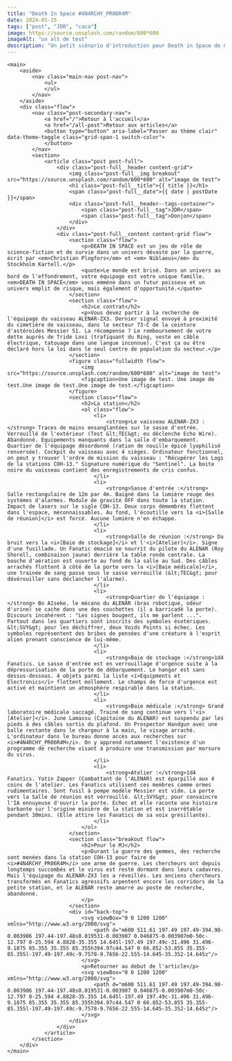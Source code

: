 ```yaml
--- 
title: "Death In Space #4N4RCHY_PR06R4M"
date: 2024-05-15
tags: ["post", "JDR", "caca"]
image: https://source.unsplash.com/random/600*600
imageAlt: "un alt de test"
description: "Un petit scénario d'introduction pour Death in Space de Christian Plogfors et Niblaeus du Stockholm Kartell. Idéal pour lancer une campagne ou pour découvrir le système."
--- 
```


    <main>
        <aside>  
            <nav class="main-nav post-nav">
                <ul>                 
                </ul>
            </nav>
        </aside>
        <div class="flow">
            <nav class="post-secondary-nav">
                <a href="/">Retour à l'accueil</a>
                <a href="/all-post">Retour aux articles</a>
                <button type="button" aria-label="Passer au thème clair" data-theme-toggle class="grid-span-1 switch-color">
                </button>
            </nav>
            <section>
                <article class="post post-full">
                    <div class="post-full__header content-grid">
                        <img class="post-full__img breakout" src="https://source.unsplash.com/random/600*600" alt="image de test">
                        <h1 class="post-full__title">{{ title }}</h1>
                        <span class="post-full__date">{{ date | postDate }}</span>
                        <div class="post-full__header--tags-container">
                            <span class="post-full__tag">JDR</span>
                            <span class="post-full__tag">Donjon</span>
                        </div>
                    </div>
                    <div class="post-full__content content-grid flow">
                        <section class="flow">
                            <p>DEATH IN SPACE est un jeu de rôle de science-fiction et de survie dans un univers dévasté par la guerre, écrit par <em>Christian Plogfors</em> et <em> Niblaeus</em> du Stockholm Kartell.</p>
                            <quote>Le monde est brisé. Dans un univers au bord de l'effondrement, votre équipage est votre unique famille. <em>DEATH IN SPACE</em> vous emmène dans un futur poisseux et un univers emplit de risque, mais également d'opportunité.</quote>
                        </section>
                        <section class="flow">
                            <h2>Le contrat</h2>
                            <p>Vous devez partir à la recherche de l'équipage du vaisseau ALENAR-ZX3. Dernier signal envoyé à proximité du cimetière de vaisseau, dans le secteur 73-C de la ceinture d'astéroïdes Messier 51. La récompense ? Le remboursement de votre dette auprès de Tride Lovi (trafiquant du Ring, veste en câble électrique, tatouage dans une langue inconnue). C'est ça ou être déclaré hors la loi dans le seul centre de population du secteur.</p>
                        </section>
                        <figure class="fullwidth flow">
                            <img src="https://source.unsplash.com/random/600*600" alt="image de test">
                            <figcaption>Une image de test. Une image de test.Une image de test.Une image de test.</figcaption>
                        </figure>
                        <section class="flow">
                            <h2>La station</h2>
                            <ol class="flow">
                                <li>
                                    <strong>Le vaisseau ALENAR-ZX3 :</strong> Traces de mains ensanglantées sur le sasse d'entrée. Verrouillé de l'extérieur (Test &lt;TEC&gt; ou déclenche Echo Wire). Abandonné. Equipements manquants dans la salle d'embarquement. Quartier de l'équipage désordonné (ration de nouille épicé lyophilisé renversée). Cockpit du vaisseau avec 4 sièges. Ordinateur fonctionnel, on peut y trouver l'ordre de mission du vaisseau : "Récupérer les Logs de la stations COH-13." Signature numérique du "Sentinel". La boite noire du vaisseau contient des enregistrements de cris confus.
                                </li>
                                <li>
                                    <strong>Sasse d'entrée :</strong> Salle rectangulaire de 12m par 4m. Baigné dans la lumière rouge des systèmes d'alarmes. Module de gravité OFF dans toute la station. Impact de lasers sur le sigle COH-13. Deux corps démembrés flottent dans l'espace, méconnaissables. Au fond, l'écoutille vers la <i>[Salle de réunion]</i> est forcé. Aucune lumière n'en échappe.
                                </li>
                                <li>
                                    <strong>Salle de réunion :</strong> Du bruit vers la <i>[Baie de stockage]</i> et l'<i>[Atelier]</i>. Signe d'une fusillade. Un Fanatic émacié se nourrit du pilote du ALENAR (Roy Shorell, combinaison jaune) derrière la table ronde centrale. La bouche d'aération est ouverte au fond de la salle au Sud. Des câbles arrachés flottent à côté de la porte vers la <i>[Baie médicale]</i>, une trainée de sang passe sous le sasse verrouillé (&lt;TEC&gt; pour dévérouiller sans déclancher l'alarme).
                                </li>
                                <li>
                                    <strong>Quartier de l'équipage :</strong> Bo AIseke, le mécano du ALENAR (bras robotique, odeur d'urine) se cache dans une des couchettes (il a barricadé la porte). Discours incohérent : "Les signes bougent, ils me parlent ...". Partout dans les quartiers sont inscrits des symboles ésotériques. &lt;SVY&gt; pour les déchiffrer, deux Voids Points si échec. Les symboles représentent des bribes de pensées d'une créature à l'esprit alien prenant conscience de lui-même.
                                </li>
                                <li>
                                    <strong>Baie de stockage :</strong>1d4 Fanatics. Le sasse d'entrée est en verrouillage d'urgence suite à la dépressurisation de la porte de débarquement. Le hangar est sans dessus-dessous. 4 objets parmi la liste <i>Equipments et Electronics</i> flottent mollement. Le champs de force d'urgence est activé et maintient un atmosphère respirable dans la station.
                                </li>
                                <li>
                                    <strong>Baie médicale :</strong> Grand laboratoire médicale saccagé. Trainé de sang continue vers l'<i>[Atelier]</i>. June Lamassu (Capitaine du ALENAR) est suspendu par les pieds à des câbles sortis du plafond. Un Prospector Handgun avec une balle restante dans le chargeur à la main, le visage arraché. L'ordinateur dans le bureau donne accès aux recherches sur <i>#4N4RCHY_PR06R4M</i>. On y apprend notamment l'existence d'un programme de recherche visant à produire une transmission par morsure du virus.
                                </li>
                                <li>
                                    <strong>Atelier :</strong>1d4 Fanatics. Yatin Zapper (Combattant de l'ALENAR) est éparpillé aux 4 coins de l'atelier. Les Fanatics utilisent ces membres comme ormes rudimentaires. Sont fusil à pompe modèle Messier est vide. La porte vers la Salle de réunion est vérrouillé. &lt;SVY&gt; pour convaincre l'IA ennuyeuse d'ouvrir la porte. Echec et elle raconte une histoire barbante sur l'origine minière de la station et est inarrêtable pendant 30mins. (Elle attire les Fanatics de sa voix grésillante). 
                                </li>
                            </ol>
                        </section>
                        <section class="breakout flow">
                            <h2>Pour le MJ</h2>
                            <p>Durant la guerre des gemmes, des recherche sont menées dans la station COH-13 pour faire de <i>#4N4RCHY_PR06R4M</i> une arme de guerre. Les chercheurs ont depuis longtemps succombés et le virus est resté dormant dans leurs cadavres. Mais l'équipage du ALENAR-ZX3 les a réveillés. Les anciens chercheurs transformés en Fanatics agressifs arpentent encore les corridors de la petite station, et le ALENAR reste amarré au poste de recherche, abandonné.
                            </p>
                        </section>
                        <div id="back-top">
                            <svg viewBox="0 0 1200 1200" xmlns="http://www.w3.org/2000/svg">
                                <path d="m600 511.61 197.49 197.49-394.98-0.003906 197.44-197.48s0.019531-0.003907 0.046875-0.003907m0-50c-12.797 0-25.594 4.8828-35.355 14.645l-197.49 197.49c-31.496 31.496-9.1875 85.355 35.355 85.355h394.97c44.547 0 66.852-53.855 35.355-85.355l-197.49-197.49c-9.7578-9.7656-22.555-14.645-35.352-14.645z"/>
                            </svg>   
                            <p>Retourner au debut de l'article</p>
                            <svg viewBox="0 0 1200 1200" xmlns="http://www.w3.org/2000/svg">
                                <path d="m600 511.61 197.49 197.49-394.98-0.003906 197.44-197.48s0.019531-0.003907 0.046875-0.003907m0-50c-12.797 0-25.594 4.8828-35.355 14.645l-197.49 197.49c-31.496 31.496-9.1875 85.355 35.355 85.355h394.97c44.547 0 66.852-53.855 35.355-85.355l-197.49-197.49c-9.7578-9.7656-22.555-14.645-35.352-14.645z"/>
                            </svg>   
                        </div>
                    </div>
                </article>
            </section>
        </div>
    </main>